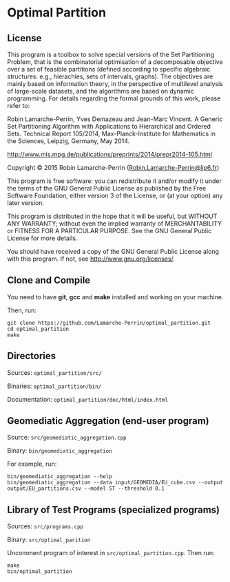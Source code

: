 # Optimal Partition

## License

This program is a toolbox to solve special versions of the Set Partitioning
Problem, that is the combinatorial optimisation of a decomposable objective
over a set of feasible partitions (defined according to specific algebraic
structures: e.g., hierachies, sets of intervals, graphs). The objectives
are mainly based on information theory, in the perspective of multilevel
analysis of large-scale datasets, and the algorithms are based on dynamic
programming. For details regarding the formal grounds of this work, please
refer to:

Robin Lamarche-Perrin, Yves Demazeau and Jean-Marc Vincent. A Generic Set
Partitioning Algorithm with Applications to Hierarchical and Ordered Sets.
Technical Report 105/2014, Max-Planck-Institute for Mathematics in the
Sciences, Leipzig, Germany, May 2014.

<http://www.mis.mpg.de/publications/preprints/2014/prepr2014-105.html>

Copyright © 2015 Robin Lamarche-Perrin
(<Robin.Lamarche-Perrin@lip6.fr>)

This program is free software: you can redistribute it and/or modify it
under the terms of the GNU General Public License as published by the Free
Software Foundation, either version 3 of the License, or (at your option)
any later version.

This program is distributed in the hope that it will be useful, but WITHOUT
ANY WARRANTY; without even the implied warranty of MERCHANTABILITY or
FITNESS FOR A PARTICULAR PURPOSE. See the GNU General Public License for
more details.

You should have received a copy of the GNU General Public License along
with this program. If not, see <http://www.gnu.org/licenses/>.


## Clone and Compile

You need to have **git**, **gcc** and **make** installed and working on your machine.

Then, run:
```
git clone https://github.com/Lamarche-Perrin/optimal_partition.git
cd optimal_partition
make
```

## Directories

Sources: `optimal_partition/src/`

Binaries: `optimal_partition/bin/`

Documentation: `optimal_partition/doc/html/index.html`


## Geomediatic Aggregation (end-user program)

Source: `src/geomediatic_aggregation.cpp`

Binary: `bin/geomediatic_aggregation`

For example, run:
```
bin/geomediatic_aggregation --help
bin/geomediatic_aggregation --data input/GEOMEDIA/EU_cube.csv --output output/EU_partitions.csv --model ST --threshold 0.1
```

## Library of Test Programs (specialized programs)

Sources: `src/programs.cpp`

Binary: `src/optimal_parition`

Uncomment program of interest in `src/optimal_partition.cpp`.
Then run:
```
make
bin/optimal_partition
```